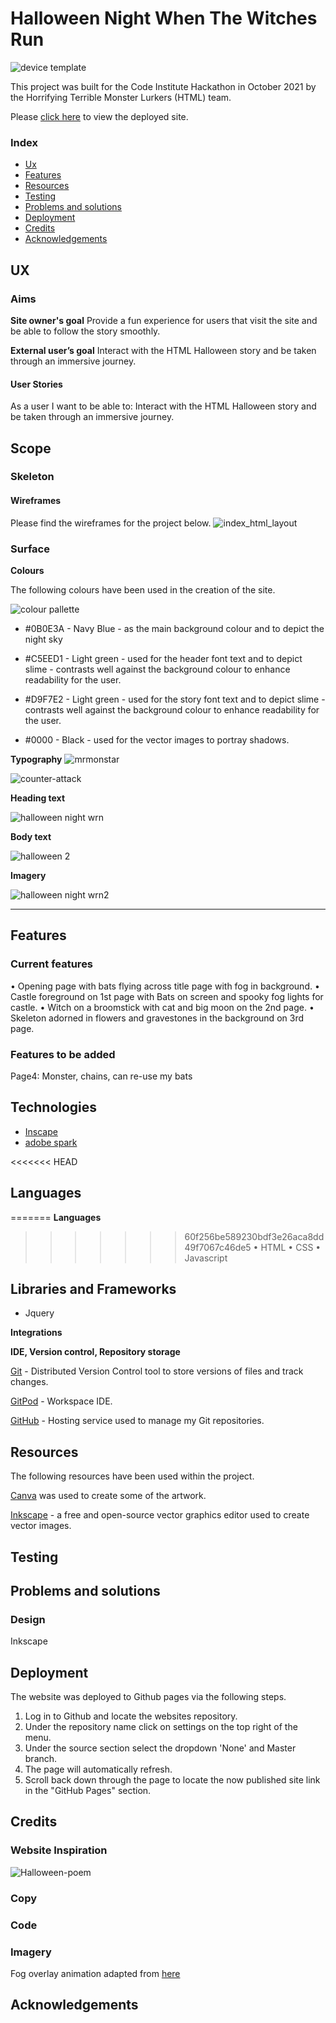 # Halloween Night When The Witches Run

![device template](https://user-images.githubusercontent.com/65243328/137595051-4e689f4b-e633-4c37-acbc-61fe6c90f2e4.png)

This project was built for the Code Institute Hackathon in October 2021 by the Horrifying Terrible Monster Lurkers (HTML) team.

Please [click here](https://adowlin.github.io/spookathon-team7/) to view the deployed site.



### Index

- [Ux](#ux)
- [Features](#features)
- [Resources](#resources)
- [Testing](#testing)
- [Problems and solutions](#problems-and-solutions)
- [Deployment](#deployment)
- [Credits](#credits)
- [Acknowledgements](#acknowledgements)



## UX
 
### Aims

**Site owner's goal**
Provide a fun experience for users that visit the site and be able to follow the story smoothly.

**External user’s goal** 
Interact with the HTML Halloween story and be taken through an immersive journey.

 
#### User Stories

As a user I want to be able to: Interact with the HTML Halloween story and be taken through an immersive journey.



## Scope



### Skeleton



#### Wireframes

Please find the wireframes for the project below. 
![index_html_layout](https://user-images.githubusercontent.com/65243328/137497378-7265d2f1-ab8d-4646-9661-6e61e24d607a.png)


### Surface


**Colours**

The following colours have been used in the creation of the site.

![colour pallette](https://github.com/adowlin/spookathon-team7/blob/main/readme-assets/colorpalette.png?raw=true)

- #0B0E3A - Navy Blue - as the main background colour and to depict the night sky

- #C5EED1 - Light green - used for the header font text and to depict slime - contrasts well against the background colour to enhance readability for the user.

- #D9F7E2 - Light green - used for the story font text and to depict slime - contrasts well against the background colour to enhance readability for the user.

- #0000 - Black - used for the vector images to portray shadows. 


**Typography**
![mrmonstar](https://user-images.githubusercontent.com/65243328/137498123-76287d9b-571a-4a70-acef-b2be90e31293.png)

![counter-attack](https://user-images.githubusercontent.com/65243328/137498135-50eb3006-ade2-41e4-8a69-93d4956c41e9.png)



**Heading text**

![halloween night wrn](https://user-images.githubusercontent.com/65243328/137498993-02ee9ba7-51ca-440e-982d-817c14ec6d2a.JPG)



**Body text**

![halloween 2](https://user-images.githubusercontent.com/65243328/137626336-0bbeb7e3-6067-4f48-8da3-4712fee7640e.JPG)



**Imagery**

![halloween night wrn2](https://user-images.githubusercontent.com/65243328/137626218-495cdf0b-4775-47ce-89b2-744960b87c51.JPG)


---
## Features

### Current features

• Opening page with bats flying across title page with fog in background.
• Castle foreground on 1st page with Bats on screen and spooky fog lights for castle.
• Witch on a broomstick with cat and big moon on the 2nd page.
• Skeleton adorned in flowers and gravestones in the background on 3rd page.

### Features to be added

Page4: Monster, chains, can re-use my bats



## Technologies 

* [Inscape](https://inkscape.org/)
* [adobe spark](https://spark.adobe.com/sp/)



<<<<<<< HEAD
## Languages

=======
**Languages**
>>>>>>> 60f256be589230bdf3e26aca8dd49f7067c46de5
• HTML
• CSS
• Javascript

## Libraries and Frameworks

* Jquery


**Integrations**


**IDE, Version control, Repository storage**

[Git](https://git-scm.com/) - Distributed Version Control tool to store versions of files and track changes.

[GitPod](https://gitpod.io/) - Workspace IDE.

[GitHub](https://github.com/) - Hosting service used to manage my Git repositories.


## Resources

The following resources have been used within the project.

[Canva](https://www.canva.com/) was used to create some of the artwork.

[Inkscape](https://inkscape.org/) - a free and open-source vector graphics editor used to create vector images.

## Testing



## Problems and solutions

### Design 
Inkscape

## Deployment 

The website was deployed to Github pages via the following steps.
1. Log in to Github and locate the websites repository.
2. Under the repository name click on settings on the top right of the menu.
3. Under the source section select the dropdown 'None' and Master branch.
4. The page will automatically refresh.
5. Scroll back down through the page to locate the now published site link in the "GitHub Pages" section.


## Credits


### Website Inspiration
![Halloween-poem](https://user-images.githubusercontent.com/65243328/137500980-6c598948-cdaa-4b32-9ffe-fe75ee611294.jpg)


### Copy


### Code


### Imagery
Fog overlay animation adapted from [here](https://github.com/WebDevSHORTS/Fog-Overlay-Animation)


## Acknowledgements
